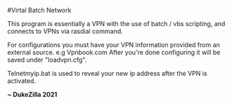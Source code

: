 #Virtal Batch Network

This program is essentially a VPN with the use of batch / vbs scripting,
and connects to VPNs via rasdial command.

For configurations you must have your VPN information provided from an external source.
e.g Vpnbook.com
After you're done configuring it will be saved under "loadvpn.cfg".

Telnetmyip.bat is used to reveal your new ip address after the VPN
is activated.

**~ DukeZilla 2021**
